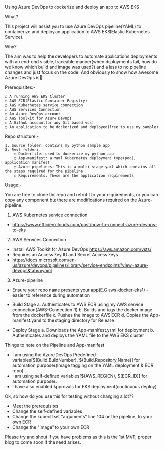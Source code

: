 Using Azure DevOps to dockerize and deploy an app to AWS EKS

What?

This project will assist you to use Azure DevOps pipeline(YAML) to containerize and deploy an application to AWS EKS(Elastic Kubernetes Service). 

Why?

The aim was to help the developers to automate applications deployments with an end-end visible, traceable manner(when deployments fail, how do we know which build and image was used?)  and a less to no pipeline changes and just focus on the code.
And obviously to show how awesome Azure DevOps is🙂


Prerequisites:-

	○ A running AWS EKS Cluster
	○ AWS ECR(Elastic Container Registry)
	○ AWS Kubernetes service connection
	○ AWS Services Connection
	○ An Azure DevOps account
	○ AWS Toolkit for Azure DevOps
	○ A Github account(or any Git based vcs)
	○ An application to be dockerized and deployed(free to use my sample)


Repo structure:-

	1. Source folder: contains my python sample app
	2. Root folder:
		○ Dockerfile: used to dockerize my python app
		○ App-manifest: a yaml Kubernetes deployment type(pod), application manifest
		○ Azure-pipelines: This is a multi-stage yaml which contains all the steps required for the pipeline
		○ Requirements: These are the application requirements
	

Usage:-

You are free to clone the repo and retrofit to your requirements, or you can copy any component but there are modifications required on the Azure-pipeline.

1. AWS Kubernetes service connection
- https://www.efficientclouds.com/post/how-to-connect-azure-devops-to-eks
2. AWS Services Connection
- Install AWS Toolkit for Azure DevOps https://aws.amazon.com/vsts/
- Requires an Access Key ID and Secret Access Keys
- https://docs.microsoft.com/en-us/azure/devops/pipelines/library/service-endpoints?view=azure-devops&tabs=yaml
	
	
3. Azure-pipeline
- Ensure your repo name presents your app(E.G aws-docker-eks1) - easier to reference during automation


- Build Stage
 a. Authenticates to AWS ECR using my AWS service connection(AWS-Connection-1) 
 b. Builds and tags the docker image from the dockerfile 
 c. Pushes the image to AWS ECR
 d. Copies the App-manifest.yaml to the staging directory for Release

- Deploy Stage
 a. Downloads the App-manifest.yaml for deployment
 b. Authenticates and deploys the YAML file to the AWS EKS cluster

Things to note on the Pipeline and App-manifest

- I am using the Azure DevOps Predefined variables[$(Build.BuildNumber), $(Build.Repository.Name)] for automation purposes(Image tagging on the YAML deployment & ECR repo) 
- I am using self-defined variables[$(AWS_REGION), $(ECR_ID)] for automation purposes. 
- I have also enabled Approvals for EKS deployment(continuous deploy)  


Ok, so how do you use this for testing without changing a lot??

- Meet the prerequisites 
- Change the self-defined variables
- Change the kubectl set "arguments" line 104 on the pipeline, to your own ECR
- Change the "image" to your own ECR


Please try and shout if you have problems as this is the 1st MVP, proper blog to come soon if the need arises. 
